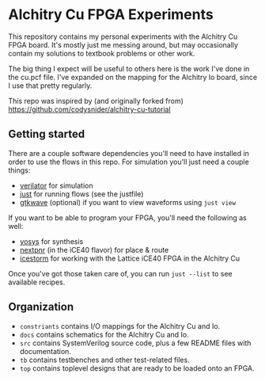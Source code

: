 # Alchitry Cu FPGA Experiments
This repository contains my personal experiments with the Alchitry Cu FPGA board. It's mostly just
me messing around, but may occasionally contain my solutions to textbook problems or other work.

The big thing I expect will be useful to others here is the work I've done in the cu.pcf file. I've
expanded on the mapping for the Alchitry Io board, since I use that pretty regularly.

This repo was inspired by (and originally forked from) https://github.com/codysnider/alchitry-cu-tutorial

## Getting started

There are a couple software dependencies you'll need to have installed in order to use the flows
in this repo. For simulation you'll just need a couple things:

- [verilator](https://github.com/verilator/verilator) for simulation
- [just](https://github.com/casey/just) for running flows (see the justfile)
- [gtkwave](https://github.com/gtkwave/gtkwave) (optional) if you want to view waveforms using `just view`

If you want to be able to program your FPGA, you'll need the following as well:

- [yosys](https://github.com/YosysHQ/yosys) for synthesis
- [nextpnr](https://github.com/YosysHQ/nextpnr) (in the iCE40 flavor) for place & route
- [icestorm](https://github.com/YosysHQ/icestorm) for working with the Lattice iCE40 FPGA in the Alchitry Cu

Once you've got those taken care of, you can run `just --list` to see available recipes.

## Organization

- `constriants` contains I/O mappings for the Alchitry Cu and Io.
- `docs` contains schematics for the Alchitry Cu and Io.
- `src` contains SystemVerilog source code, plus a few README files with documentation.
- `tb` contains testbenches and other test-related files.
- `top` contains toplevel designs that are ready to be loaded onto an FPGA.
